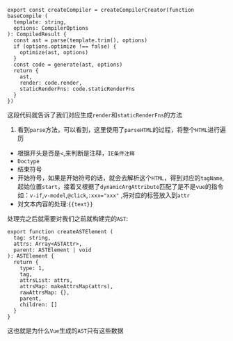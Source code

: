 ```
export const createCompiler = createCompilerCreator(function baseCompile (
  template: string,
  options: CompilerOptions
): CompiledResult {
  const ast = parse(template.trim(), options)
  if (options.optimize !== false) {
    optimize(ast, options)
  }
  const code = generate(ast, options)
  return {
    ast,
    render: code.render,
    staticRenderFns: code.staticRenderFns
  }
})
```

这段代码就告诉了我们对应生成`render`和`staticRenderFns`的方法

1. 看到`parse`方法，可以看到，这里使用了`parseHTML`的过程，将整个`HTML`进行遍历

- 根据开头是否是`<`,来判断是注释，`IE条件注释`
- `Doctype`
- 结束符号
- 开始符号，如果是开始符号的话，就会去解析这个`HTML`，得到对应的`tagName`,起始位置`start`，接着又根据了`dynamicArgAttribute`匹配了是不是`vue`的指令如：`v-if`,`v-model`,`@click`,`:xxx="xxx"` ,将对应的标签放入到`attr`
- 对文本内容的处理:`{{text}}`

处理完之后就需要对我们之前就构建完的`AST`:

```
export function createASTElement (
  tag: string,
  attrs: Array<ASTAttr>,
  parent: ASTElement | void
): ASTElement {
  return {
    type: 1,
    tag,
    attrsList: attrs,
    attrsMap: makeAttrsMap(attrs),
    rawAttrsMap: {},
    parent,
    children: []
  }
}
```

这也就是为什么`Vue`生成的`AST`只有这些数据
